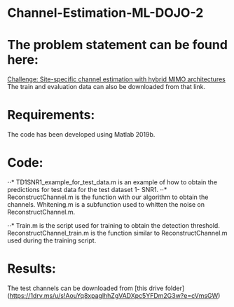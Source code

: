 # Channel-Estimation-ML-DOJO-2


# The problem statement can be found here: 
[Challenge: Site-specific channel estimation with hybrid MIMO architectures](https://research.ece.ncsu.edu/ai5gchallenge/) 
The train and evaluation data can also be downloaded from that link.
# Requirements:
  The code has been developed using Matlab 2019b.
# Code:
⋅⋅* TD1SNR1_example_for_test_data.m is an example of how to obtain the predictions for test data for the test dataset 1- SNR1.
⋅⋅* ReconstructChannel.m is the function with our algorithm to obtain the channels.
   Whitening.m is a subfunction used to whitten the noise on ReconstructChannel.m.
   
⋅⋅* Train.m is the script used for training to obtain the detection threshold.
   ReconstructChannel_train.m is the function similar to ReconstructChannel.m used during the training script.

# Results:
The test channels can be downloaded from [this drive folder] (https://1drv.ms/u/s!AouYq8xpaglhhZgVADXpc5YFDm2G3w?e=cVmsGW)

